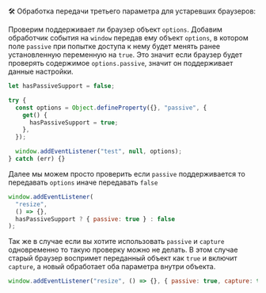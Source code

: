 🛠 Обработка передачи третьего параметра для устаревших браузеров:

Проверим поддерживает ли браузер объект `options`. Добавим обработчик события на `window` передав ему объект `options`, в котором поле `passive` при попытке доступа к нему будет менять ранее установленную переменную на `true`. Это значит если браузер будет проверять содержимое `options.passive`, значит он поддерживает данные настройки.

```js
let hasPassiveSupport = false;

try {
  const options = Object.defineProperty({}, "passive", {
    get() {
      hasPassiveSupport = true;
    },
  });

  window.addEventListener("test", null, options);
} catch (err) {}
```

Далее мы можем просто проверить если `passive` поддерживается то передавать `options` иначе передавать `false`

```js
window.addEventListener(
  "resize",
  () => {},
  hasPassiveSupport ? { passive: true } : false
);
```

Так же в случае если вы хотите использовать `passive` и `capture` одновременно то такую проверку можно не делать.
В этом случае старый браузер воспримет переданный объект как `true` и включит `capture`, а новый обработает оба параметра внутри объекта.

```js
window.addEventListener("resize", () => {}, { passive: true, capture: true });
```
